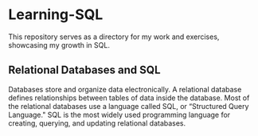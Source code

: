 # Learning-SQL
This repository serves as a directory for my work and exercises, showcasing my growth in SQL.

## Relational Databases and SQL
Databases store and organize data electronically. A relational database defines relationships between tables of data inside the database. Most of the relational databases use a language called SQL, or “Structured Query Language." SQL is the most widely used programming language for creating, querying, and updating relational databases.
